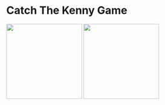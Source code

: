 #  Catch The Kenny Game


<img src="https://github.com/cembicakci/swift-basic-projects/assets/73403359/bdfdaf9c-06f8-42a4-8eba-e5a61b481858" width="200" />
<img src="https://github.com/cembicakci/swift-basic-projects/assets/73403359/149d13df-58cc-4d4f-a852-bfeaba35a5c4" width="200" />
